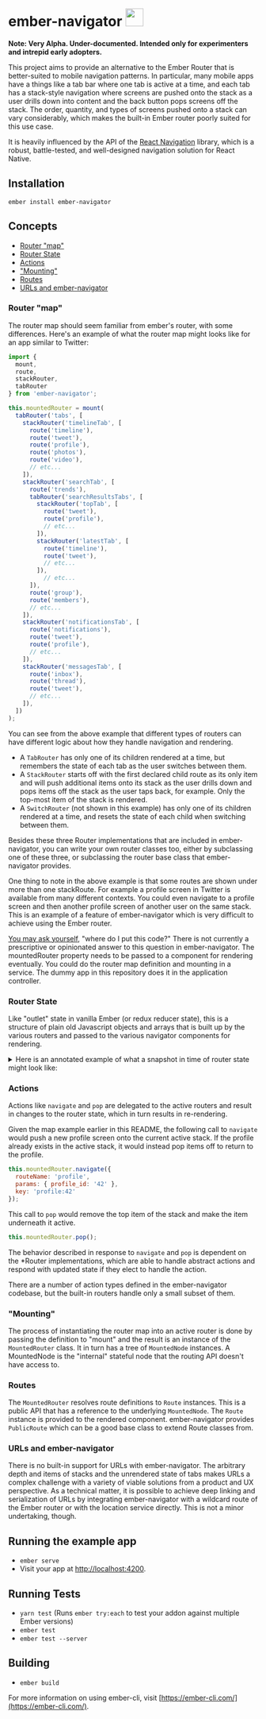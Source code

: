# ember-navigator <img src="https://raw.githubusercontent.com/machty/ember-navigator/master/tests/dummy/public/ember-navigator-mark.svg" width=36 height=36 />

**Note: Very Alpha. Under-documented. Intended only for experimenters and intrepid early adopters.**

This project aims to provide an alternative to the Ember Router that is better-suited to mobile navigation patterns.
In particular, many mobile apps have a things like a tab bar where one tab is active at a time, and each tab has a
stack-style navigation where screens are pushed onto the stack as a user drills down into content and the back button
pops screens off the stack. The order, quantity, and types of screens pushed onto a stack can vary considerably, which
makes the built-in Ember router poorly suited for this use case.

It is heavily influenced by the API of the [React Navigation](https://reactnavigation.org/) library, which is a
robust, battle-tested, and well-designed navigation solution for React Native.

## Installation

`ember install ember-navigator`

## Concepts

- [Router "map"](#router--map-)
- [Router State](#router-state)
- [Actions](#actions)
- ["Mounting"](#-mounting-)
- [Routes](#routes)
- [URLs and ember-navigator](#urls-and-ember-navigator)

### Router "map"

The router map should seem familiar from ember's router, with some differences. Here's an example of what the router
map might looks like for an app similar to Twitter:

```js
import {
  mount,
  route,
  stackRouter,
  tabRouter
} from 'ember-navigator';

this.mountedRouter = mount(
  tabRouter('tabs', [
    stackRouter('timelineTab', [
      route('timeline'),
      route('tweet'),
      route('profile'),
      route('photos'),
      route('video'),
      // etc...
    ]),
    stackRouter('searchTab', [
      route('trends'),
      tabRouter('searchResultsTabs', [
        stackRouter('topTab', [
          route('tweet'),
          route('profile'),
          // etc...
        ]),
        stackRouter('latestTab', [
          route('timeline'),
          route('tweet'),
          // etc...
        ]),
          // etc...
      ]),
      route('group'),
      route('members'),
      // etc...
    ]),
    stackRouter('notificationsTab', [
      route('notifications'),
      route('tweet'),
      route('profile'),
      // etc...
    ]),
    stackRouter('messagesTab', [
      route('inbox'),
      route('thread'),
      route('tweet'),
      // etc...
    ]),
  ])
);
```

You can see from the above example that different types of routers can have different logic about how they handle
navigation and rendering.

* A `TabRouter` has only one of its children rendered at a time, but remembers the state of each tab as the user switches between them.
* A `StackRouter` starts off with the first declared child route as its only item and will push additional items onto its stack as the user drills down and pops items off the stack as the user taps back, for example. Only the top-most item of the stack is rendered.  
* A `SwitchRouter` (not shown in this example) has only one of its children rendered at a time, and resets the state of each child when switching between them.

Besides these three Router implementations that are included in ember-navigator, you can write your own router classes too, either by subclassing one of these three, or subclassing the router base class that ember-navigator provides.

One thing to note in the above example is that some routes are shown under more than one stackRoute. For example a profile screen in Twitter is available from many different contexts. You could even navigate to a profile screen and then another profile screen of another user on the same stack. This is an example of a feature of ember-navigator which is very difficult to achieve using the Ember router.

[You may ask yourself][1], "where do  I put this code?" There is not currently a prescriptive or opinionated answer to this question in ember-navigator. The mountedRouter property needs to be passed to a component for rendering eventually. You could do the router map definition and mounting in a service. The dummy app in this repository does it in the application controller.

### Router State

Like "outlet" state in vanilla Ember (or redux reducer state), this is a structure of plain old Javascript objects and arrays
that is built up by the various routers and passed to the various navigator components for rendering.

<details>
  <summary>Here is an annotated example of what a snapshot in time of router state might look like:</summary>

```js
{
  // The routeName corresponds to the name given in the router map
  "routeName": "tabs",
  // The `index` designates which child route is active -- in this case, it is the first tab
  "index": 0,
  // The key property should uniquely identify this route and it's content. Routers may use
  // this information for navigation purposes.
  "key": "TabRouter",
  // The component name that will be used to render this node of the router
  "componentName": "ecr-switch",
  // The children of this node, i.e. the various tabs, in order
  "routes": [
    {
      "key": "timelineTab",
      // The index at this level indicates that the second item of this stack route is active
      "index": 1,
      // The children of this node, i.e. the items in this stack
      "routes": [
        {
          // Params are used by the route and component to fetch & render the appropriate content
          "params": {
            "timeline_id": "bf98e08e-d286-46c7-9faa-780e8ff69ce9"
          },
          // Corresponds to the string provided in the router map
          "routeName": "timeline",
          "key": "timeline:bf98e08e-d286-46c7-9faa-780e8ff69ce9",
          "componentName": "timeline"
        },
        // This is the active tab, so the item below represents the active route that should
        // currently be rendered to the screen. i.e. the user is looking at a tweet
        {
          "params": {
            "tweet_id": "f2ee81ef-3291-4397-877e-2a27a50a19bc"
          },
          "routeName": "tweet",
          "key": "tweet:f2ee81ef-3291-4397-877e-2a27a50a19bc",
          "componentName": "tweet"
        }
      ],
      "componentName": "ecr-stack",
      "params": {},
      "routeName": "timelineTab"
    },
    {
      "key": "searchTab",
      "index": 0,
      "routes": [
        {
          "params": {},
          "routeName": "trends",
          "key": "trends",
          "componentName": "trends"
        }
      ],
      "componentName": "ecr-stack",
      "params": {},
      "routeName": "searchTab",
    },
    {
      "key": "notificationsTab",
      "index": 0,
      "routes": [
        {
          "params": {},
          "routeName": "notifications",
          "key": "notifications",
          "componentName": "notifications"
        }
      ],
      "componentName": "ecr-stack",
      "params": {},
      "routeName": "notificationsTab",
    },
    // Note that while the messages tab is not currently active and therefor is not rendered to
    // to the screen, it has two children (inbox > thread). When the user does switch to this
    // tab, she will be looking at the thread,
    {
      "key": "messagesTab",
      "index": 1,
      "routes": [
        {
          "params": {},
          "routeName": "inbox",
          "key": "inbox",
          "componentName": "inbox"
        },
        {
          "params": {
            "thread_id": "31b489e4-9e91-43bc-a7dc-0060dd8434b1"
          },
          "routeName": "thread",
          "key": "thread:31b489e4-9e91-43bc-a7dc-0060dd8434b1",
          "componentName": "thread"
        }
      ],
      "componentName": "ecr-stack",
      "params": {},
      "routeName": "messagesTab"
    }
  ]
}
```
</details>


### Actions

Actions like `navigate` and `pop` are delegated to the active routers and result in changes to the router state, which in turn
results in re-rendering.

Given the map example earlier in this README, the following call to `navigate` would push a new profile screen onto the current active stack. If the profile already exists in the active stack, it would instead pop items off to return to the profile.

```js
this.mountedRouter.navigate({
  routeName: 'profile',
  params: { profile_id: '42' },
  key: 'profile:42'
});
```

This call to `pop` would remove the top item of the stack and make the item underneath it active.

```js
this.mountedRouter.pop();
```

The behavior described in response to `navigate` and `pop` is dependent on the *Router implementations, which are able to handle abstract actions and respond with updated state if they elect to handle the action.

There are a number of action types defined in the ember-navigator codebase, but the built-in routers handle only a small subset of them.

### "Mounting"

The process of instantiating the router map into an active router is done by passing the definition to "mount" and the result is
an instance of the `MountedRouter` class. It in turn has a tree of `MountedNode` instances. A MountedNode is the "internal"
stateful node that the routing API doesn't have access to.

### Routes

The `MountedRouter` resolves route definitions to `Route` instances. This is a public API that has a reference to the underlying
`MountedNode`. The `Route` instance is provided to the rendered component. ember-navigator provides `PublicRoute` which can be
a good base class to extend Route classes from.

### URLs and ember-navigator

There is no built-in support for URLs with ember-navigator. The arbitrary depth and items of stacks and the unrendered state of
tabs makes URLs a complex challenge with a variety of viable solutions from a product and UX perspective.  As a technical matter,
it is possible to achieve deep linking and serialization of URLs by integrating ember-navigator with a wildcard route of the
Ember router or with the location service directly. This is not a minor undertaking, though.

## Running the example app

* `ember serve`
* Visit your app at [http://localhost:4200](http://localhost:4200).

## Running Tests

* `yarn test` (Runs `ember try:each` to test your addon against multiple Ember versions)
* `ember test`
* `ember test --server`

## Building

* `ember build`

For more information on using ember-cli, visit [https://ember-cli.com/](https://ember-cli.com/).

[1]: https://youtu.be/5IsSpAOD6K8?t=48

